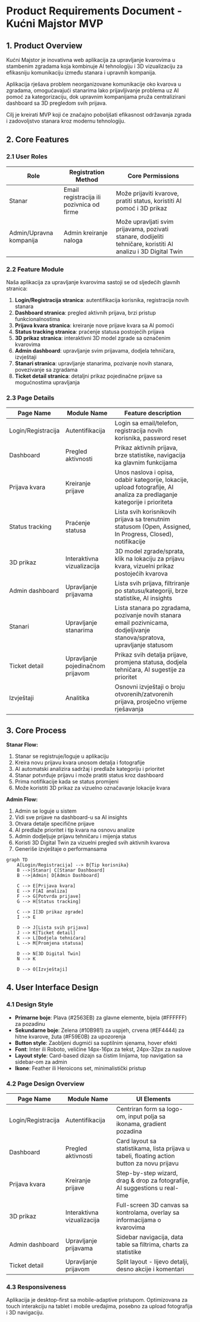 # Product Requirements Document - Kućni Majstor MVP

## 1. Product Overview

Kućni Majstor je inovativna web aplikacija za upravljanje kvarovima u stambenim zgradama koja kombinuje AI tehnologiju i 3D vizualizaciju za efikasniju komunikaciju između stanara i upravnih kompanija.

Aplikacija rješava problem neorganizovane komunikacije oko kvarova u zgradama, omogućavajući stanarima lako prijavljivanje problema uz AI pomoć za kategorizaciju, dok upravnim kompanijama pruža centralizirani dashboard sa 3D pregledom svih prijava.

Cilj je kreirati MVP koji će značajno poboljšati efikasnost održavanja zgrada i zadovoljstvo stanara kroz modernu tehnologiju.

## 2. Core Features

### 2.1 User Roles

| Role | Registration Method | Core Permissions |
|------|---------------------|------------------|
| Stanar | Email registracija ili pozivnica od firme | Može prijaviti kvarove, pratiti status, koristiti AI pomoć i 3D prikaz |
| Admin/Upravna kompanija | Admin kreiranje naloga | Može upravljati svim prijavama, pozivati stanare, dodijeliti tehničare, koristiti AI analizu i 3D Digital Twin |

### 2.2 Feature Module

Naša aplikacija za upravljanje kvarovima sastoji se od sljedećih glavnih stranica:

1. **Login/Registracija stranica**: autentifikacija korisnika, registracija novih stanara
2. **Dashboard stranica**: pregled aktivnih prijava, brzi pristup funkcionalnostima
3. **Prijava kvara stranica**: kreiranje nove prijave kvara sa AI pomoći
4. **Status tracking stranica**: praćenje statusa postojećih prijava
5. **3D prikaz stranica**: interaktivni 3D model zgrade sa označenim kvarovima
6. **Admin dashboard**: upravljanje svim prijavama, dodjela tehničara, izvještaji
7. **Stanari stranica**: upravljanje stanarima, pozivanje novih stanara, povezivanje sa zgradama
8. **Ticket detail stranica**: detaljni prikaz pojedinačne prijave sa mogućnostima upravljanja

### 2.3 Page Details

| Page Name | Module Name | Feature description |
|-----------|-------------|---------------------|
| Login/Registracija | Autentifikacija | Login sa email/telefon, registracija novih korisnika, password reset |
| Dashboard | Pregled aktivnosti | Prikaz aktivnih prijava, brze statistike, navigacija ka glavnim funkcijama |
| Prijava kvara | Kreiranje prijave | Unos naslova i opisa, odabir kategorije, lokacije, upload fotografije, AI analiza za predlaganje kategorije i prioriteta |
| Status tracking | Praćenje statusa | Lista svih korisnikovih prijava sa trenutnim statusom (Open, Assigned, In Progress, Closed), notifikacije |
| 3D prikaz | Interaktivna vizualizacija | 3D model zgrade/sprata, klik na lokaciju za prijavu kvara, vizuelni prikaz postojećih kvarova |
| Admin dashboard | Upravljanje prijavama | Lista svih prijava, filtriranje po statusu/kategoriji, brze statistike, AI insights |
| Stanari | Upravljanje stanarima | Lista stanara po zgradama, pozivanje novih stanara email pozivnicama, dodjeljivanje stanova/spratova, upravljanje statusom |
| Ticket detail | Upravljanje pojedinačnom prijavom | Prikaz svih detalja prijave, promjena statusa, dodjela tehničara, AI sugestije za prioritet |
| Izvještaji | Analitika | Osnovni izvještaji o broju otvorenih/zatvorenih prijava, prosječno vrijeme rješavanja |

## 3. Core Process

**Stanar Flow:**
1. Stanar se registruje/loguje u aplikaciju
2. Kreira novu prijavu kvara unosom detalja i fotografije
3. AI automatski analizira sadržaj i predlaže kategoriju i prioritet
4. Stanar potvrđuje prijavu i može pratiti status kroz dashboard
5. Prima notifikacije kada se status promijeni
6. Može koristiti 3D prikaz za vizuelno označavanje lokacije kvara

**Admin Flow:**
1. Admin se loguje u sistem
2. Vidi sve prijave na dashboard-u sa AI insights
3. Otvara detalje specifične prijave
4. AI predlaže prioritet i tip kvara na osnovu analize
5. Admin dodjeljuje prijavu tehničaru i mijenja status
6. Koristi 3D Digital Twin za vizuelni pregled svih aktivnih kvarova
7. Generiše izvještaje o performansama

```mermaid
graph TD
    A[Login/Registracija] --> B{Tip korisnika}
    B -->|Stanar| C[Stanar Dashboard]
    B -->|Admin| D[Admin Dashboard]
    
    C --> E[Prijava kvara]
    E --> F[AI analiza]
    F --> G[Potvrda prijave]
    G --> H[Status tracking]
    
    C --> I[3D prikaz zgrade]
    I --> E
    
    D --> J[Lista svih prijava]
    J --> K[Ticket detail]
    K --> L[Dodjela tehničara]
    L --> M[Promjena statusa]
    
    D --> N[3D Digital Twin]
    N --> K
    
    D --> O[Izvještaji]
```

## 4. User Interface Design

### 4.1 Design Style

- **Primarne boje**: Plava (#2563EB) za glavne elemente, bijela (#FFFFFF) za pozadinu
- **Sekundarne boje**: Zelena (#10B981) za uspjeh, crvena (#EF4444) za hitne kvarove, žuta (#F59E0B) za upozorenja
- **Button style**: Zaobljeni dugmići sa suptilnim sjenama, hover efekti
- **Font**: Inter ili Roboto, veličine 14px-16px za tekst, 24px-32px za naslove
- **Layout style**: Card-based dizajn sa čistim linijama, top navigation sa sidebar-om za admin
- **Ikone**: Feather ili Heroicons set, minimalistički pristup

### 4.2 Page Design Overview

| Page Name | Module Name | UI Elements |
|-----------|-------------|-------------|
| Login/Registracija | Autentifikacija | Centriran form sa logo-om, input polja sa ikonama, gradient pozadina |
| Dashboard | Pregled aktivnosti | Card layout sa statistikama, lista prijava u tabeli, floating action button za novu prijavu |
| Prijava kvara | Kreiranje prijave | Step-by-step wizard, drag & drop za fotografije, AI suggestions u real-time |
| 3D prikaz | Interaktivna vizualizacija | Full-screen 3D canvas sa kontrolama, overlay sa informacijama o kvarovima |
| Admin dashboard | Upravljanje prijavama | Sidebar navigacija, data table sa filtrima, charts za statistike |
| Ticket detail | Upravljanje prijavom | Split layout - lijevo detalji, desno akcije i komentari |

### 4.3 Responsiveness

Aplikacija je desktop-first sa mobile-adaptive pristupom. Optimizovana za touch interakciju na tablet i mobile uređajima, posebno za upload fotografija i 3D navigaciju.